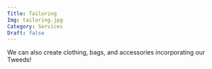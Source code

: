```yaml
---
Title: Tailoring
Img: tailoring.jpg
Category: Services
Draft: false
---
```


We can also create clothing, bags, and accessories incorporating our Tweeds!